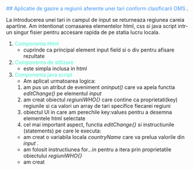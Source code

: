 <span style="color:#3F93F4"> ## Aplicatie de gasire a regiunii aferente unei tari conform clasificarii OMS </span>.

La introducerea unei tari in campul de input se returneaza regiunea careia apartine.
Am intentionat comasarea elementelor html, css si java script intr-un singur fisier pentru accesare rapida de pe statia lucru locala.

1. <span style="color:#3FF4CD">Componenta Html</span>
   - cuprinde ca principal element input field si o div pentru afisare rezultate
2. <span style="color:#3FF4CD">Componenta de stilizare</span>
   - este simpla inclusa in html
3. <span style="color:#3FF4CD">Componenta java script</span>
   - Am aplicat urmatoarea logica:
   1. am pus un atribut de eveniment _oninput()_ care va apela functia _editChange()_ pe elementul _input_
   2. am creat obiectul _regiuniWHO{}_ care contine ca proprietati(key) regiunile si ca valori un array de tari specifice fiecarei regiuni
   3. obiectul UI in care am perechile key:values pentru a desemna elementele html selectate
   4. cel mai important aspect, functia _editChange{}_ si instructiunile (statements) pe care le executa:
   - am creat o variabila locala _countryName_ care va prelua valorile din _input_ .
   - am folosit instructiunea for...in pentru a itera prin proprietatile obiectului _regiuniWHO{}_
   - am creat
